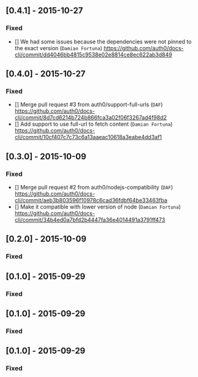 ## [0.4.1] - 2015-10-27

### Fixed

- [] We had some issues because the dependencies were not pinned to the exact version (`Damian Fortuna`)
  https://github.com/auth0/docs-cli/commit/dd4046bb4815c9538e02e8814ce8ec622ab3d849

## [0.4.0] - 2015-10-27

### Fixed

- [] Merge pull request #3 from auth0/support-full-urls (`DAF`)
  https://github.com/auth0/docs-cli/commit/8d7cd6214b724b866fca3a02f06f3267ad4f98d2
- [] Add support to use full-url to fetch content (`Damian Fortuna`)
  https://github.com/auth0/docs-cli/commit/10cf407c7c73c6a13aaeac10618a3eabe4dd3af1

## [0.3.0] - 2015-10-09

### Fixed

- [] Merge pull request #2 from auth0/nodejs-compatibility (`DAF`)
  https://github.com/auth0/docs-cli/commit/aeb3b803596f10978c6cad36fdbf64be33463fba
- [] Make it compatible with lower version of node (`Damian Fortuna`)
  https://github.com/auth0/docs-cli/commit/34b4ed0a7bfd2b4447fa36e4014491a3791ff473

## [0.2.0] - 2015-10-09

### Fixed



## [0.1.0] - 2015-09-29

### Fixed



## [0.1.0] - 2015-09-29

### Fixed



## [0.1.0] - 2015-09-29

### Fixed



